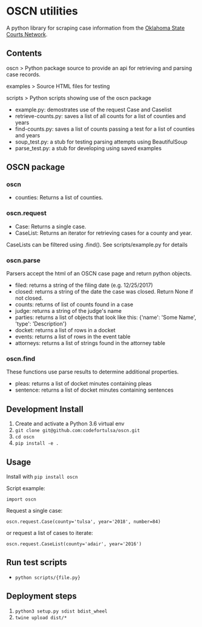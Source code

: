 # OSCN utilities

A python library for scraping case information from the [Oklahoma State Courts Network](https://www.oscn.net/dockets/).

## Contents

oscn > Python package source to provide an api for retrieving and parsing case records.

examples > Source HTML files for testing

scripts > Python scripts showing use of the oscn package
- example.py: demostrates use of the request Case and Caselist
- retrieve-counts.py: saves a list of all counts for a list of counties and years
- find-counts.py: saves a list of counts passing a test for a list of counties and years
- soup_test.py: a stub for testing parsing attempts using BeautifulSoup
- parse_test.py: a stub for developing using saved examples


## OSCN package

### oscn

- counties: Returns a list of counties.


### oscn.request

- Case: Returns a single case.
- CaseList: Returns an iterator for retrieving cases for a county and year.

 CaseLists can be filtered using .find().  See scripts/example.py for details


### oscn.parse
Parsers accept the html of an OSCN case page and return python objects.
- filed: returns a string of the filing date (e.g. 12/25/2017)
- closed: returns a string of the date the case was closed.  Return None if not closed.
- counts: returns of list of counts found in a case
- judge: returns a string of the judge's name
- parties: returns a list of objects that look like this: {'name': 'Some Name', 'type': 'Description'}
- docket: returns a list of rows in a docket
- events: returns a list of rows in the event table
- attorneys: returns a list of strings found in the attorney table

### oscn.find
These functions use parse results to determine additional properties.
- pleas: returns a list of docket minutes containing pleas
- sentence: returns a list of docket minutes containing sentences


## Development Install

1. Create and activate a Python 3.6 virtual env
1. `git clone git@github.com:codefortulsa/oscn.git`
1. `cd oscn`
1. `pip install -e .`

## Usage

Install with `pip install oscn`

Script example:

`import oscn`

Request a single case:

`oscn.request.Case(county='tulsa', year='2018', number=84)`

or request a list of cases to iterate:

`oscn.request.CaseList(county='adair', year='2016')`

## Run test scripts

- `python scripts/{file.py}`

## Deployment steps

1. `python3 setup.py sdist bdist_wheel`
1. `twine upload dist/*`
